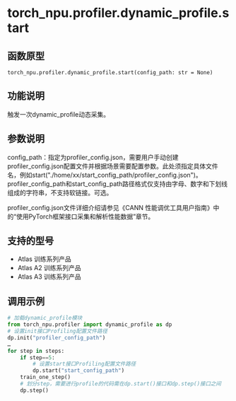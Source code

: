 # torch_npu.profiler.dynamic_profile.start

## 函数原型

```
torch_npu.profiler.dynamic_profile.start(config_path: str = None)
```

## 功能说明

触发一次dynamic_profile动态采集。

## 参数说明

config_path：指定为profiler_config.json，需要用户手动创建profiler_config.json配置文件并根据场景需要配置参数。此处须指定具体文件名，例如start("./home/xx/start_config_path/profiler_config.json")。profiler_config_path和start_config_path路径格式仅支持由字母、数字和下划线组成的字符串，不支持软链接。可选。

profiler_config.json文件详细介绍请参见《CANN 性能调优工具用户指南》中的“使用PyTorch框架接口采集和解析性能数据”章节。

## 支持的型号

- <term>Atlas 训练系列产品</term>
- <term>Atlas A2 训练系列产品</term>
- <term>Atlas A3 训练系列产品</term>

## 调用示例

```python
# 加载dynamic_profile模块
from torch_npu.profiler import dynamic_profile as dp
# 设置init接口Profiling配置文件路径
dp.init("profiler_config_path")
…
for step in steps:
	if step==5:
		# 设置start接口Profiling配置文件路径
		dp.start("start_config_path")
	train_one_step()
	# 划分step，需要进行profile的代码需在dp.start()接口和dp.step()接口之间
	dp.step()
```

